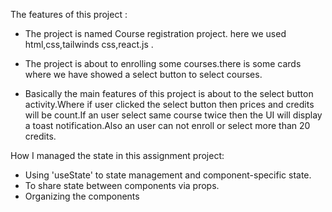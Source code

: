 The features of this project :

* The project is named Course registration project.
here we used html,css,tailwinds css,react.js .

* The project is about to enrolling some courses.there is some cards where we have showed a select button to select courses.

* Basically the main features of this project is about to the select button activity.Where if user clicked the select button then prices and credits will be count.If an user select same course twice then the UI will display a toast notification.Also an user can not enroll or select more than 20 credits.



How I managed the state in this assignment project:
* Using 'useState' to state management and component-specific state.
* To share state between components via props.
* Organizing the components